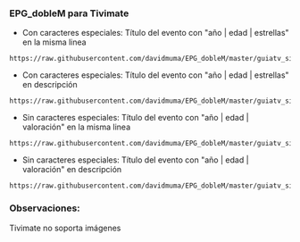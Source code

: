 ### EPG_dobleM para Tivimate

- Con caracteres especiales: Título del evento con "año | edad | estrellas" en la misma linea
```
https://raw.githubusercontent.com/davidmuma/EPG_dobleM/master/guiatv_sincolor.xml.gz
```
- Con caracteres especiales: Título del evento con "año | edad | estrellas" en descripción
```
https://raw.githubusercontent.com/davidmuma/EPG_dobleM/master/guiatv_sincolor1.xml.gz
```
- Sin caracteres especiales: Título del evento con "año | edad | valoración" en la misma linea
```
https://raw.githubusercontent.com/davidmuma/EPG_dobleM/master/guiatv_sincolor2.xml.gz
```
- Sin caracteres especiales: Título del evento con "año | edad | valoración" en descripción
```
https://raw.githubusercontent.com/davidmuma/EPG_dobleM/master/guiatv_sincolor3.xml.gz
```

### Observaciones:
Tivimate no soporta imágenes
